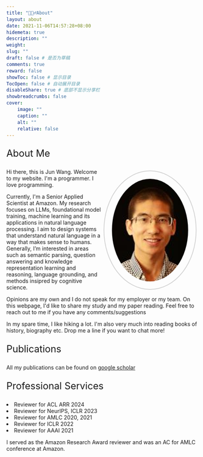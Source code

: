 ```yaml
---
title: "🙋🏻‍♂️About"
layout: about
date: 2021-11-06T14:57:28+08:00
hidemeta: true
description: ""
weight:
slug: ""
draft: false # 是否为草稿
comments: true
reward: false
showToc: false # 显示目录
TocOpen: false # 自动展开目录
disableShare: true # 底部不显示分享栏
showbreadcrumbs: false
cover:
    image: ""
    caption: ""
    alt: ""
    relative: false
---
```


<p style="font-size: 25px;">About Me</p>
<style>
 .wrap {
   float: right; 
   margin: 5px;
  }
  #mypic {
  width: 200px;
  border-radius: 200%;
  align: left;
  padding: 20px;
  border: 2px solid #D3D3D3;
}
</style>
<div class="wrap">
<img class="img-fluid z-depth-1 rounded" id="mypic" src="/img/junwang.jpeg">
</div>

<p>Hi there, this is Jun Wang. Welcome to my website. I'm a programmer. I love programming. 
    
Currently, I'm a Senior Applied Scientist at Amazon. My research focuses on LLMs, foundational model training, machine learning and its applications in
natural language processing. I aim to design systems that understand natural language in a way that makes
sense to humans. Generally, I’m interested in areas such as semantic parsing, question answering and
knowledge representation learning and reasoning, language grounding, and methods insipred by cognitive
science.
</p>
<p>Opinions are my own and I do not speak for my employer or my team. On this webpage, I'd like to share my study and my
paper reading. Feel free to reach out to me if you have any comments/suggestions</p>

<p>In my spare time, I like hiking a lot. I'm also very much into reading books of history, biography etc. Drop me a line if
    you want to chat more! </p>



<p style="font-size: 25px;">Publications</p>
All my publications can be found on <a href="https://scholar.google.com/citations?user=ct92MO4AAAAJ&hl=en" target="_blank" title="Google Scholar">google scholar</a>


<style>
.well {
    background-image: -webkit-linear-gradient(top,#e8e8e8 0,#f5f5f5 100%);
    background-image: -o-linear-gradient(top,#e8e8e8 0,#f5f5f5 100%);
    background-image: -webkit-gradient(linear,left top,left bottom,from(#e8e8e8),to(#f5f5f5));
    background-image: linear-gradient(to bottom,#e8e8e8 0,#f5f5f5 100%);
    filter: progid:DXImageTransform.Microsoft.gradient(startColorstr='#ffe8e8e8', endColorstr='#fff5f5f5', GradientType=0);
    background-repeat: repeat-x;
    border-color: #dcdcdc;
    -webkit-box-shadow: inset 0 1px 3px rgba(0,0,0,.05), 0 1px 0 rgba(255,255,255,.1);
    box-shadow: inset 0 1px 3px rgba(0,0,0,.05), 0 1px 0 rgba(255,255,255,.1);
}
</style>

<p style="font-size: 25px;">Professional Services</p>
<div class="style">
<li>Reviewer for ACL ARR 2024</li>
<li>Reviewer for NeurIPS, ICLR 2023</li>
<li>Reviewer for AMLC 2020, 2021</li>
<li>Reviewer for ICLR 2022</li>
<li>Reviewer for AAAI 2021</li>

I served as the Amazon Research Award reviewer and was an AC for AMLC conference at Amazon.
</div>

